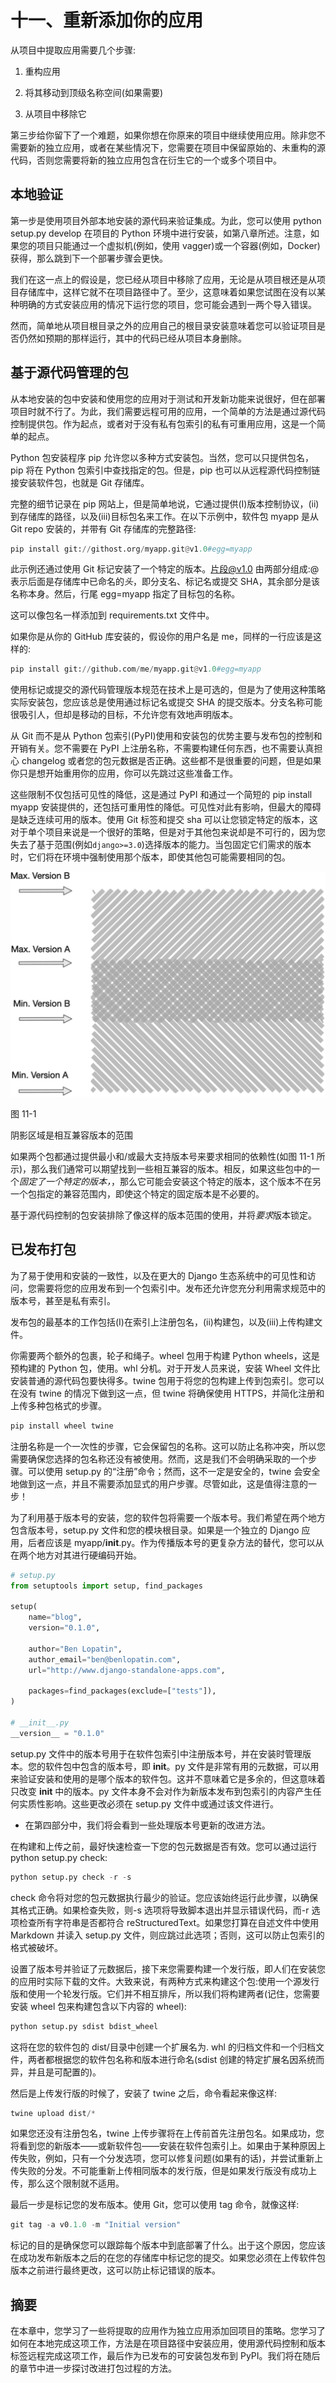 # 十一、重新添加你的应用

从项目中提取应用需要几个步骤:

1.  重构应用

2.  将其移动到顶级名称空间(如果需要)

3.  从项目中移除它

第三步给你留下了一个难题，如果你想在你原来的项目中继续使用应用。除非您不需要新的独立应用，或者在某些情况下，您需要在项目中保留原始的、未重构的源代码，否则您需要将新的独立应用包含在衍生它的一个或多个项目中。

## 本地验证

第一步是使用项目外部本地安装的源代码来验证集成。为此，您可以使用 python setup.py develop 在项目的 Python 环境中进行安装，如第八章所述。注意，如果您的项目只能通过一个虚拟机(例如，使用 vagger)或一个容器(例如，Docker)获得，那么跳到下一个部署步骤会更快。

我们在这一点上的假设是，您已经从项目中移除了应用，无论是从项目根还是从项目存储库中，这样它就不在项目路径中了。至少，这意味着如果您试图在没有以某种明确的方式安装应用的情况下运行您的项目，您可能会遇到一两个导入错误。

然而，简单地从项目根目录之外的应用自己的根目录安装意味着您可以验证项目是否仍然如预期的那样运行，其中的代码已经从项目本身删除。

## 基于源代码管理的包

从本地安装的包中安装和使用您的应用对于测试和开发新功能来说很好，但在部署项目时就不行了。为此，我们需要远程可用的应用，一个简单的方法是通过源代码控制提供包。作为起点，或者对于没有私有包索引的私有可重用应用，这是一个简单的起点。

Python 包安装程序 pip 允许您以多种方式安装包。当然，您可以只提供包名，pip 将在 Python 包索引中查找指定的包。但是，pip 也可以从远程源代码控制链接安装软件包，也就是 Git 存储库。

完整的细节记录在 pip 网站上，但是简单地说，它通过提供(I)版本控制协议，(ii)到存储库的路径，以及(iii)目标包名来工作。在以下示例中，软件包 myapp 是从 Git repo 安装的，并带有 Git 存储库的完整路径:

```py
pip install git://githost.org/myapp.git@v1.0#egg=myapp

```

此示例还通过使用 Git 标记安装了一个特定的版本。片段@v1.0 由两部分组成:@表示后面是存储库中已命名的*头*，即分支名、标记名或提交 SHA，其余部分是该名称本身。然后，行尾 egg=myapp 指定了目标包的名称。

这可以像包名一样添加到 requirements.txt 文件中。

如果你是从你的 GitHub 库安装的，假设你的用户名是 me，同样的一行应该是这样的:

```py
pip install git://github.com/me/myapp.git@v1.0#egg=myapp

```

使用标记或提交的源代码管理版本规范在技术上是可选的，但是为了使用这种策略实际安装包，您应该总是使用通过标记名或提交 SHA 的提交版本。分支名称可能很吸引人，但却是移动的目标，不允许您有效地声明版本。

从 Git 而不是从 Python 包索引(PyPI)使用和安装包的优势主要与发布包的控制和开销有关。您不需要在 PyPI 上注册名称，不需要构建任何东西，也不需要认真担心 changelog 或者您的包元数据是否正确。这些都不是很重要的问题，但是如果你只是想开始重用你的应用，你可以先跳过这些准备工作。

这些限制不仅包括可见性的降低，这是通过 PyPI 和通过一个简短的 pip install myapp 安装提供的，还包括可重用性的降低。可见性对此有影响，但最大的障碍是缺乏连续可用的版本。使用 Git 标签和提交 sha 可以让您锁定特定的版本，这对于单个项目来说是一个很好的策略，但是对于其他包来说却是不可行的，因为您失去了基于范围(例如`django>=3.0`)选择版本的能力。当包固定它们需求的版本时，它们将在环境中强制使用那个版本，即使其他包可能需要相同的包。

![img/486718_1_En_11_Fig1_HTML.jpg](img/486718_1_En_11_Fig1_HTML.jpg)

图 11-1

阴影区域是相互兼容版本的范围

如果两个包都通过提供最小和/或最大支持版本号来要求相同的依赖性(如图 11-1 所示)，那么我们通常可以期望找到一些相互兼容的版本。相反，如果这些包中的一个*固定了一个特定的版本，*，那么它可能会安装这个特定的版本，这个版本不在另一个包指定的兼容范围内，即使这个特定的固定版本是不必要的。

基于源代码控制的包安装排除了像这样的版本范围的使用，并将*要求*版本锁定。

## 已发布打包

为了易于使用和安装的一致性，以及在更大的 Django 生态系统中的可见性和访问，您需要将您的应用发布到一个包索引中。发布还允许您充分利用需求规范中的版本号，甚至是私有索引。

发布包的最基本的工作包括(I)在索引上注册包名，(ii)构建包，以及(iii)上传构建文件。

你需要两个额外的包裹，轮子和绳子。wheel 包用于构建 Python wheels，这是预构建的 Python 包，使用。whl 分机。对于开发人员来说，安装 Wheel 文件比安装普通的源代码包要快得多。twine 包用于将您的包构建上传到包索引。您可以在没有 twine 的情况下做到这一点，但 twine 将确保使用 HTTPS，并简化注册和上传多种包格式的步骤。

```py
pip install wheel twine

```

注册名称是一个一次性的步骤，它会保留包的名称。这可以防止名称冲突，所以您需要确保您选择的包名称还没有被使用。然而，这是我们不会明确采取的一个步骤。可以使用 setup.py 的“注册”命令；然而，这不一定是安全的，twine 会安全地做到这一点，并且不需要添加显式的用户步骤。尽管如此，这是值得注意的一步！

为了利用基于版本号的安装，您的软件包将需要一个版本号。我们希望在两个地方包含版本号，setup.py 文件和您的模块根目录。如果是一个独立的 Django 应用，后者应该是 myapp/__init__.py。作为传播版本号的更复杂方法的替代，您可以从在两个地方对其进行硬编码开始。

```py
# setup.py
from setuptools import setup, find_packages

setup(
    name="blog",
    version="0.1.0",

    author="Ben Lopatin",
    author_email="ben@benlopatin.com",
    url="http://www.django-standalone-apps.com",

    packages=find_packages(exclude=["tests"]),
)

# __init__.py
__version__ = "0.1.0"

```

setup.py 文件中的版本号用于在软件包索引中注册版本号，并在安装时管理版本。您的软件包中包含的版本号，即 __init__。py 文件是非常有用的元数据，可以用来验证安装和使用的是哪个版本的软件包。这并不意味着它是多余的，但这意味着只改变 __init__ 中的版本。py 文件本身不会对作为新版本发布到包索引的内容产生任何实质性影响。这些更改必须在 setup.py 文件中或通过该文件进行。

*   在第四部分中，我们将会看到一些处理版本号更新的改进方法。

在构建和上传之前，最好快速检查一下您的包元数据是否有效。您可以通过运行 python setup.py check:

```py
python setup.py check -r -s

```

check 命令将对您的包元数据执行最少的验证。您应该始终运行此步骤，以确保其格式正确。如果检查失败，则-s 选项将导致脚本退出并显示错误代码，而-r 选项检查所有字符串是否都符合 reStructuredText。如果您打算在自述文件中使用 Markdown 并读入 setup.py 文件，则应跳过此选项；否则，这可以防止包索引的格式被破坏。

设置了版本号并验证了元数据后，接下来您需要构建一个发行版，即人们在安装您的应用时实际下载的文件。大致来说，有两种方式来构建这个包:使用一个源发行版和使用一个轮发行版。它们并不相互排斥，所以我们将构建两者(记住，您需要安装 wheel 包来构建包含以下内容的 wheel):

```py
python setup.py sdist bdist_wheel

```

这将在您的软件包的 dist/目录中创建一个扩展名为. whl 的归档文件和一个归档文件，两者都根据您的软件包名称和版本进行命名(sdist 创建的特定扩展名因系统而异，并且是可配置的)。

然后是上传发行版的时候了，安装了 twine 之后，命令看起来像这样:

```py
twine upload dist/*

```

如果您还没有注册包名，twine 上传步骤将在上传前首先注册包名。如果成功，您将看到您的新版本——或新软件包——安装在软件包索引上。如果由于某种原因上传失败，例如，只有一个分发选项，您可以修复问题(如果有的话)，并尝试重新上传失败的分发。不可能重新上传相同版本的发行版，但是如果发行版没有成功上传，那么这个限制就不适用。

最后一步是标记您的发布版本。使用 Git，您可以使用 tag 命令，就像这样:

```py
git tag -a v0.1.0 -m "Initial version"

```

标记的目的是确保您可以跟踪每个版本中到底部署了什么。出于这个原因，您应该在成功发布新版本之后的在您的存储库中标记您的提交。如果您必须在上传软件包版本之前进行最终更改，这可以防止标记错误的版本。

## 摘要

在本章中，您学习了一些将提取的应用作为独立应用添加回项目的策略。您学习了如何在本地完成这项工作，方法是在项目路径中安装应用，使用源代码控制和版本标签远程完成这项工作，最后作为已发布的可安装包发布到 PyPI。我们将在随后的章节中进一步探讨改进打包过程的方法。